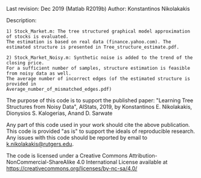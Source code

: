 Last revision: Dec 2019 (Matlab R2019b) Author: Konstantinos Nikolakakis

Description:

	1) Stock_Market.m: The tree structured graphical model approximation of stocks is evaluated. 
	The estimation is based on real data (finance.yahoo.com). The estimated structure is presented in Tree_structure_estimate.pdf. 

	2) Stock_Market_Noisy.m: Synthetic noise is added to the trend of the closing price. 
	For a sufficient number of samples, structure estimation is feasible from noisy data as well. 
	The average number of incorrect edges (of the estimated structure is provided in 
	Average_number_of_mismatched_edges.pdf) 


The purpose of this code is to support the published paper: "Learning Tree Structures from Noisy Data", AIStats, 2019,
by Konstantinos E. Nikolakakis, Dionysios S. Kalogerias, Anand D. Sarwate

Any part of this code used in your work should cite the above publication.
This code is provided "as is" to support the ideals of reproducible research. Any issues with this code should be reported by email to k.nikolakakis@rutgers.edu. 

The code is licensed under a Creative Commons Attribution-NonCommercial-ShareAlike 4.0 International License available at https://creativecommons.org/licenses/by-nc-sa/4.0/